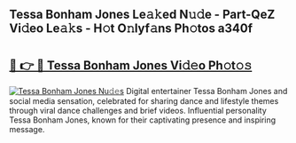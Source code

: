 ## Tessa Bonham Jones Le𝚊𝚔ed N𝚞𝚍e - Part-QeZ Vi𝚍eo Le𝚊𝚔s - H𝚘t O𝚗lyf𝚊ns Ph𝚘tos a340f

# <h2><a href="http://hf8fvuz.feru.top/?c=Tessa+Bonham+Jones">🔗 👉 🔴 Tessa Bonham Jones Vi𝚍𝚎o Ph𝚘t𝚘𝚜</a></h2>

[![Tessa Bonham Jones Nu𝚍𝚎s](https://i.imgur.com/0TWrTi3.gif)](http://hf8fvuz.feru.top/?c=Tessa+Bonham+Jones)
Digital entertainer Tessa Bonham Jones and social media sensation, celebrated for sharing dance and lifestyle themes through viral dance challenges and brief videos. Influential personality Tessa Bonham Jones, known for their captivating presence and inspiring message. 
